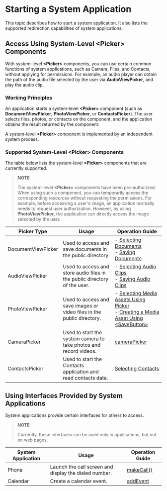 # Starting a System Application


This topic describes how to start a system application. It also lists the supported redirection capabilities of system applications.

## Access Using System-Level \<Picker> Components

With system-level **\<Picker>** components, you can use certain common functions of system applications, such as Camera, Files, and Contacts, without applying for permissions. For example, an audio player can obtain the path of the audio file selected by the user via **AudioViewPicker**, and play the audio clip.


### Working Principles

An application starts a system-level **\<Picker>** component (such as **DocumentViewPicker**, **PhotoViewPicker**, or **ContactsPicker**). The user selects files, photos, or contacts on the component, and the application obtains the result returned by the component.

A system-level **\<Picker>** component is implemented by an independent system process.


### Supported System-Level **\<Picker>** Components

The table below lists the system-level **\<Picker>** components that are currently supported.

> **NOTE**
> 
> The system-level **\<Picker>** components have been pre-authorized. When using such a component, you can temporarily access the corresponding resources without requesting the permissions. For example, before accessing a user's image, an application normally needs to request user authorization. However, by using **PhotoViewPicker**, the application can directly access the image selected by the user.


| Picker Type| Usage| Operation Guide|
| -------- | -------- |-------- |
| DocumentViewPicker| Used to access and save documents in the public directory.|- [Selecting Documents](../file-management/select-user-file.md#selecting-documents)<br> - [Saving Documents](../file-management/save-user-file.md#saving-documents)|
| AudioViewPicker| Used to access and store audio files in the public directory of the user.|- [Selecting Audio Clips](../file-management/select-user-file.md#selecting-audio-clips)<br> - [Saving Audio Clips](../file-management/save-user-file.md#saving-audio-clips)|
| PhotoViewPicker| Used to access and save images or video files in the public directory.| - [Selecting Media Assets Using Picker](../media/medialibrary/photoAccessHelper-photoviewpicker.md)<br> - [Creating a Media Asset Using \<SaveButton>](../media/medialibrary/photoAccessHelper-savebutton.md)|
| CameraPicker| Used to start the system camera to take photos and record videos.|[cameraPicker](../reference/apis-camera-kit/js-apis-cameraPicker.md) |
| ContactsPicker| Used to start the Contacts application and read contacts data.|[Selecting Contacts](../contacts/contacts-intro.md#contact-selection)|
<!--RP1--><!--RP1End-->




## Using Interfaces Provided by System Applications

System applications provide certain interfaces for others to access.

> **NOTE**
> 
> Currently, these interfaces can be used only in applications, but not on web pages.

| System Application| Usage| Operation Guide|
| -------- | -------- |-------- |
| Phone| Launch the call screen and display the dialed number.| [makeCall()](../reference/apis-telephony-kit/js-apis-call.md#callmakecall7) |
| Calendar| Create a calendar event.| [addEvent](../reference/apis-calendar-kit/js-apis-calendarManager.md#addevent) |
<!--RP2--><!--RP2End-->

<!--RP3--><!--RP3End-->

 <!--no_check--> 